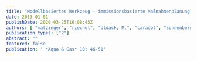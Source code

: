 ```yaml
---
title: "Modellbasiertes Werkzeug - immissionsbasierte Maßnahmenplanung im Berliner Mischwassersystem"
date: 2013-01-01
publishDate: 2020-03-25T16:08:45Z
authors: [ "matzinger", "riechel", "Uldack, M.", "caradot", "sonnenberg", "rouault", "Pawlowsky-Reusing, E.", "Heinzmann, B.", "von Seggern, D." ]
publication_types: ["2"]
abstract: ""
featured: false
publication: ' *Aqua & Gas* 10: 46-51'
---
```


